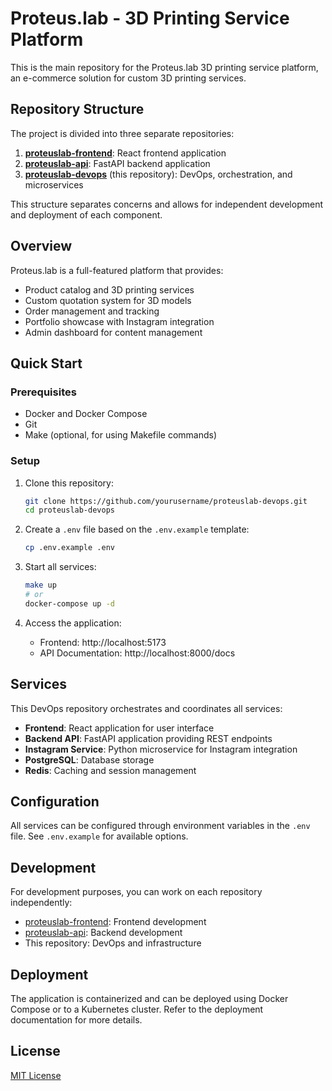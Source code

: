 
# Proteus.lab - 3D Printing Service Platform

This is the main repository for the Proteus.lab 3D printing service platform, an e-commerce solution for custom 3D printing services.

## Repository Structure

The project is divided into three separate repositories:

1. **[proteuslab-frontend](https://github.com/yourusername/proteuslab-frontend)**: React frontend application
2. **[proteuslab-api](https://github.com/yourusername/proteuslab-api)**: FastAPI backend application
3. **[proteuslab-devops](https://github.com/yourusername/proteuslab-devops)** (this repository): DevOps, orchestration, and microservices

This structure separates concerns and allows for independent development and deployment of each component.

## Overview

Proteus.lab is a full-featured platform that provides:

- Product catalog and 3D printing services
- Custom quotation system for 3D models
- Order management and tracking
- Portfolio showcase with Instagram integration
- Admin dashboard for content management

## Quick Start

### Prerequisites

- Docker and Docker Compose
- Git
- Make (optional, for using Makefile commands)

### Setup

1. Clone this repository:
   ```bash
   git clone https://github.com/yourusername/proteuslab-devops.git
   cd proteuslab-devops
   ```

2. Create a `.env` file based on the `.env.example` template:
   ```bash
   cp .env.example .env
   ```

3. Start all services:
   ```bash
   make up
   # or
   docker-compose up -d
   ```

4. Access the application:
   - Frontend: http://localhost:5173
   - API Documentation: http://localhost:8000/docs

## Services

This DevOps repository orchestrates and coordinates all services:

- **Frontend**: React application for user interface
- **Backend API**: FastAPI application providing REST endpoints
- **Instagram Service**: Python microservice for Instagram integration
- **PostgreSQL**: Database storage
- **Redis**: Caching and session management

## Configuration

All services can be configured through environment variables in the `.env` file.
See `.env.example` for available options.

## Development

For development purposes, you can work on each repository independently:

- [proteuslab-frontend](https://github.com/yourusername/proteuslab-frontend): Frontend development
- [proteuslab-api](https://github.com/yourusername/proteuslab-api): Backend development
- This repository: DevOps and infrastructure

## Deployment

The application is containerized and can be deployed using Docker Compose or to a Kubernetes cluster.
Refer to the deployment documentation for more details.

## License

[MIT License](LICENSE)
